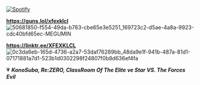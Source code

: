 [![Spotify](https://img.shields.io/badge/Spotify-1ED760?style=for-the-badge&logo=spotify&logoColor=white)](https://open.spotify.com/user/fozqo7228uak3x7oizmo2r0d4)

**https://guns.lol/xfexklcl** ![50681850-f554-49da-b763-cbe65e3e5251_169723c2-d5ae-4a8a-9923-cdc40bfd65ec-MEGUMIN](https://github.com/user-attachments/assets/c94a0889-3188-4d89-8678-a7cc9bd11854)

**https://linktr.ee/XFEXKLCL** ![0c3da6eb-165d-4736-a2a7-53daf76289bb_48da9e1f-941b-487a-81d1-07171881a7d1-523b1d0302298f24807f0b8d636ef4fa](https://github.com/user-attachments/assets/7dae85d5-3e06-4775-8b47-ef8a0c165793)

💗 ***KonoSuba, Re:ZERO, ClassRoom Of The Elite ve Star VS. The Forces Evil***
